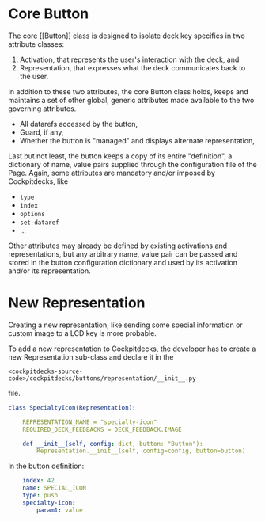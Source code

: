 
# Core Button

The core [[Button]] class is designed to isolate deck key specifics in two attribute classes:
1. Activation, that represents the user's interaction with the deck, and
2. Representation, that expresses what the deck communicates back to the user.

In addition to these two attributes, the core Button class holds, keeps and maintains a set of other global, generic attributes made available to the two governing attributes.

- All datarefs accessed by the button,
- Guard, if any,
- Whether the button is "managed" and displays alternate representation,

Last but not least, the button keeps a copy of its entire "definition", a dictionary of name, value pairs supplied through the configuration file of the Page. Again, some attributes are mandatory and/or imposed by Cockpitdecks, like

- `type`
- `index`
- `options`
- `set-dataref`
- ...

Other attributes may already be defined by existing activations and representations, but any arbitrary name, value pair can be passed and stored in the button configuration dictionary and used by its activation and/or its representation.

# New Representation

Creating a new representation, like sending some special information or custom image to a LCD key is more probable.

To add a new representation to Cockpitdecks, the developer has to create a new Representation sub-class and declare it in the

`<cockpitdecks-source-code>/cockpitdecks/buttons/representation/__init__.py`

file.

```yaml hi_lines="3-4"
class SpecialtyIcon(Representation):

    REPRESENTATION_NAME = "specialty-icon"
    REQUIRED_DECK_FEEDBACKS = DECK_FEEDBACK.IMAGE

    def __init__(self, config: dict, button: "Button"):
        Representation.__init__(self, config=config, button=button)

```

In the button definition:

```yaml hi_lines="4"
	index: 42
	name: SPECIAL_ICON
	type: push
	specialty-icon:
		param1: value
```
